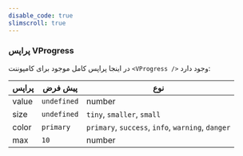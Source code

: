 ```yaml
---
disable_code: true
slimscroll: true
---
```


### پراپس VProgress

در اینجا پراپس کامل موجود برای کامپوننت `<VProgress />` وجود دارد:

| پراپس | پیش فرض                                       | نوع                                               |
| ----- | --------------------------------------------- | ------------------------------------------------- |
| value | <span class="is-undefined">`undefined`</span> | number                                            |
| size  | <span class="is-undefined">`undefined`</span> | `tiny`, `smaller`, `small`                        |
| color | <span class="is-string">`primary`</span>      | `primary`, `success`, `info`, `warning`, `danger` |
| max   | <span class="is-number">`10`</span>           | number                                            |
